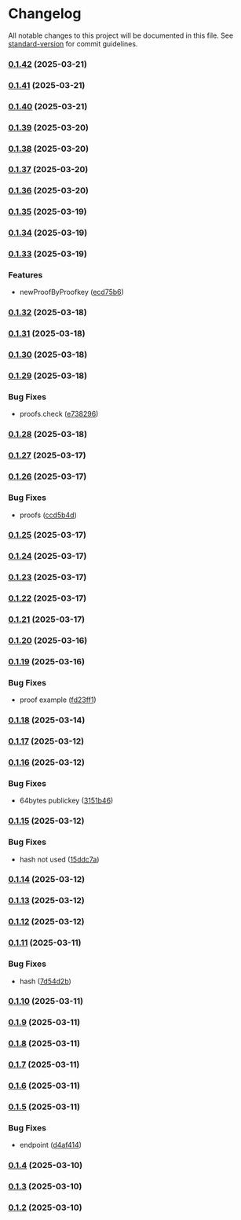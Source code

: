 # Changelog

All notable changes to this project will be documented in this file. See [standard-version](https://github.com/conventional-changelog/standard-version) for commit guidelines.

### [0.1.42](https://github.com/duiyuan/diox_silas_sdk/compare/v0.1.41...v0.1.42) (2025-03-21)

### [0.1.41](https://github.com/duiyuan/diox_silas_sdk/compare/v0.1.40...v0.1.41) (2025-03-21)

### [0.1.40](https://github.com/duiyuan/diox_silas_sdk/compare/v0.1.39...v0.1.40) (2025-03-21)

### [0.1.39](https://github.com/duiyuan/diox_silas_sdk/compare/v0.1.38...v0.1.39) (2025-03-20)

### [0.1.38](https://github.com/duiyuan/diox_silas_sdk/compare/v0.1.37...v0.1.38) (2025-03-20)

### [0.1.37](https://github.com/duiyuan/diox_silas_sdk/compare/v0.1.36...v0.1.37) (2025-03-20)

### [0.1.36](https://github.com/duiyuan/diox_silas_sdk/compare/v0.1.35...v0.1.36) (2025-03-20)

### [0.1.35](https://github.com/duiyuan/diox_silas_sdk/compare/v0.1.34...v0.1.35) (2025-03-19)

### [0.1.34](https://github.com/duiyuan/diox_silas_sdk/compare/v0.1.33...v0.1.34) (2025-03-19)

### [0.1.33](https://github.com/duiyuan/diox_silas_sdk/compare/v0.1.32...v0.1.33) (2025-03-19)


### Features

* newProofByProofkey ([ecd75b6](https://github.com/duiyuan/diox_silas_sdk/commit/ecd75b6c77a3c2835f6100ec75cad212104c12a2))

### [0.1.32](https://github.com/duiyuan/diox_silas_sdk/compare/v0.1.31...v0.1.32) (2025-03-18)

### [0.1.31](https://github.com/duiyuan/diox_silas_sdk/compare/v0.1.30...v0.1.31) (2025-03-18)

### [0.1.30](https://github.com/duiyuan/diox_silas_sdk/compare/v0.1.29...v0.1.30) (2025-03-18)

### [0.1.29](https://github.com/duiyuan/diox_silas_sdk/compare/v0.1.28...v0.1.29) (2025-03-18)


### Bug Fixes

* proofs.check ([e738296](https://github.com/duiyuan/diox_silas_sdk/commit/e7382968c262bc5dcefc3d65262eeb04eba15310))

### [0.1.28](https://github.com/duiyuan/diox_silas_sdk/compare/v0.1.27...v0.1.28) (2025-03-18)

### [0.1.27](https://github.com/duiyuan/diox_silas_sdk/compare/v0.1.26...v0.1.27) (2025-03-17)

### [0.1.26](https://github.com/duiyuan/diox_silas_sdk/compare/v0.1.25...v0.1.26) (2025-03-17)


### Bug Fixes

* proofs ([ccd5b4d](https://github.com/duiyuan/diox_silas_sdk/commit/ccd5b4da2e7525ba1e53133612f0c3740a0b5cc9))

### [0.1.25](https://github.com/duiyuan/diox_silas_sdk/compare/v0.1.24...v0.1.25) (2025-03-17)

### [0.1.24](https://github.com/duiyuan/diox_silas_sdk/compare/v0.1.23...v0.1.24) (2025-03-17)

### [0.1.23](https://github.com/duiyuan/diox_silas_sdk/compare/v0.1.22...v0.1.23) (2025-03-17)

### [0.1.22](https://github.com/duiyuan/diox_silas_sdk/compare/v0.1.21...v0.1.22) (2025-03-17)

### [0.1.21](https://github.com/duiyuan/diox_silas_sdk/compare/v0.1.20...v0.1.21) (2025-03-17)

### [0.1.20](https://github.com/duiyuan/diox_silas_sdk/compare/v0.1.19...v0.1.20) (2025-03-16)

### [0.1.19](https://github.com/duiyuan/diox_silas_sdk/compare/v0.1.18...v0.1.19) (2025-03-16)


### Bug Fixes

* proof example ([fd23ff1](https://github.com/duiyuan/diox_silas_sdk/commit/fd23ff152594b9907ce126597c376202ae5f32af))

### [0.1.18](https://github.com/duiyuan/diox_silas_sdk/compare/v0.1.17...v0.1.18) (2025-03-14)

### [0.1.17](https://github.com/duiyuan/diox_silas_sdk/compare/v0.1.16...v0.1.17) (2025-03-12)

### [0.1.16](https://github.com/duiyuan/diox_silas_sdk/compare/v0.1.15...v0.1.16) (2025-03-12)


### Bug Fixes

* 64bytes publickey ([3151b46](https://github.com/duiyuan/diox_silas_sdk/commit/3151b46271ac65448a304942259bc9d6c2561326))

### [0.1.15](https://github.com/duiyuan/diox_silas_sdk/compare/v0.1.14...v0.1.15) (2025-03-12)


### Bug Fixes

* hash not used ([15ddc7a](https://github.com/duiyuan/diox_silas_sdk/commit/15ddc7a50b086298e6b1a0d3dc4a32f3e39bf5d6))

### [0.1.14](https://github.com/duiyuan/diox_silas_sdk/compare/v0.1.13...v0.1.14) (2025-03-12)

### [0.1.13](https://github.com/duiyuan/diox_silas_sdk/compare/v0.1.12...v0.1.13) (2025-03-12)

### [0.1.12](https://github.com/duiyuan/diox_silas_sdk/compare/v0.1.11...v0.1.12) (2025-03-12)

### [0.1.11](https://github.com/duiyuan/diox_silas_sdk/compare/v0.1.10...v0.1.11) (2025-03-11)


### Bug Fixes

* hash ([7d54d2b](https://github.com/duiyuan/diox_silas_sdk/commit/7d54d2b449f3342132bcf1de84cb10e281c0d055))

### [0.1.10](https://github.com/duiyuan/diox_silas_sdk/compare/v0.1.9...v0.1.10) (2025-03-11)

### [0.1.9](https://github.com/duiyuan/diox_silas_sdk/compare/v0.1.8...v0.1.9) (2025-03-11)

### [0.1.8](https://github.com/duiyuan/diox_silas_sdk/compare/v0.1.7...v0.1.8) (2025-03-11)

### [0.1.7](https://github.com/duiyuan/diox_silas_sdk/compare/v0.1.6...v0.1.7) (2025-03-11)

### [0.1.6](https://github.com/duiyuan/diox_silas_sdk/compare/v0.1.5...v0.1.6) (2025-03-11)

### [0.1.5](https://github.com/duiyuan/diox_silas_sdk/compare/v0.1.4...v0.1.5) (2025-03-11)


### Bug Fixes

* endpoint ([d4af414](https://github.com/duiyuan/diox_silas_sdk/commit/d4af414ac24420e045c78ffff2f7e8f97d7a6d3f))

### [0.1.4](https://github.com/duiyuan/diox_silas_sdk/compare/v0.1.3...v0.1.4) (2025-03-10)

### [0.1.3](https://github.com/duiyuan/diox_silas_sdk/compare/v0.1.2...v0.1.3) (2025-03-10)

### [0.1.2](https://github.com/duiyuan/diox_silas_sdk/compare/v0.1.1...v0.1.2) (2025-03-10)
